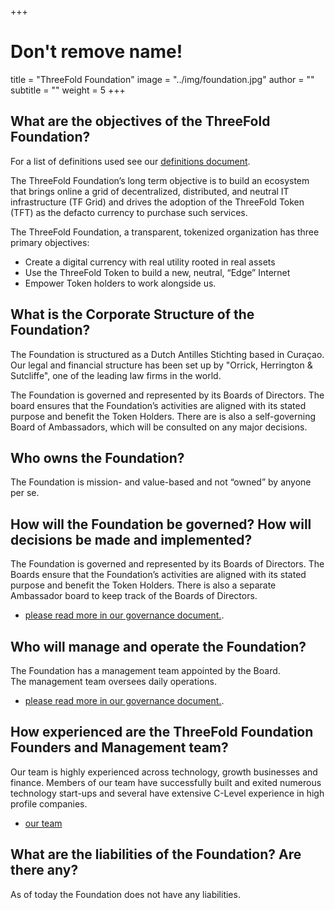 +++
# Don't remove name!
title = "ThreeFold Foundation"
image = "../img/foundation.jpg"
author = ""
subtitle = ""
weight = 5
+++

## What are the objectives of the ThreeFold Foundation?

For a list of definitions used see our [definitions document](https://github.com/threefoldtoken/legal/blob/master/definitions.md).

The ThreeFold Foundation’s long term objective is to build an ecosystem that brings online a grid of decentralized, distributed, and neutral IT infrastructure (TF Grid) and drives the adoption of the ThreeFold Token (TFT) as the defacto currency to purchase such services. 

The ThreeFold Foundation, a transparent, tokenized organization has three primary objectives:

* Create a digital currency with real utility rooted in real assets
* Use the ThreeFold Token to build a new, neutral, “Edge” Internet
* Empower Token holders to work alongside us.

## What is the Corporate Structure of the Foundation?

The Foundation is structured as a Dutch Antilles Stichting based in Curaçao. Our legal and financial structure has been set up by "Orrick, Herrington & Sutcliffe", one of the leading law firms in the world.

The Foundation is governed and represented by its Boards of Directors. The board ensures that the Foundation’s activities are aligned with its stated purpose and benefit the Token Holders. There are is also a self-governing Board of Ambassadors, which will be consulted on any major decisions.

## Who owns the Foundation?

The Foundation is mission- and value-based and not “owned” by anyone per se.

## How will the Foundation be governed? How will decisions be made and implemented?

The Foundation is governed and represented by its Boards of Directors. The Boards ensure that the Foundation’s activities are aligned with its stated purpose and benefit the Token Holders. There is also a separate Ambassador board to keep track of the Boards of Directors.

* [please read more in our governance document.](/faq/governance-faq).

## Who will manage and operate the Foundation?

The Foundation has a management team appointed by the Board.  
The management team oversees daily operations.

* [please read more in our governance document.](/faq/governance-faq).

## How experienced are the ThreeFold Foundation Founders and Management team?

Our team is highly experienced across technology, growth businesses and finance. Members of our team have successfully built and exited numerous technology start-ups and several have extensive C-Level experience in high profile companies.

* [our team](/team)

## What are the liabilities of the Foundation? Are there any?

As of today the Foundation does not have any liabilities.
